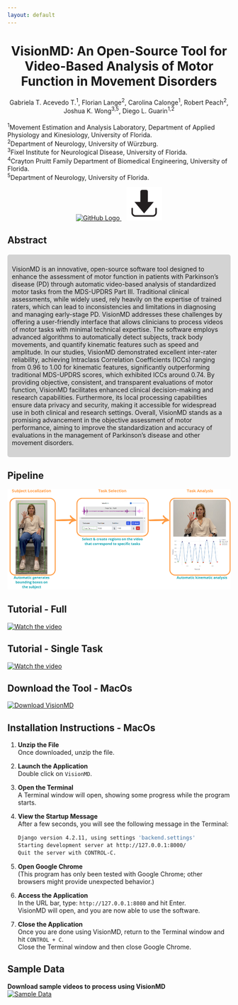 ```yaml
---
layout: default
---
```

<h1 align="center">VisionMD: An Open-Source Tool for Video-Based Analysis of Motor Function in Movement Disorders</h1>
<div align="center">
  Gabriela T. Acevedo T.<sup>1</sup>, Florian Lange<sup>2</sup>, Carolina Calonge<sup>1</sup>, Robert Peach<sup>2</sup>, Joshua K. Wong<sup>3,5</sup>, Diego L. Guarin<sup>1,2</sup>
</div>
<br>
<sup>1</sup>Movement Estimation and Analysis Laboratory, Department of Applied Physiology and Kinesiology, University of Florida.
<br>
<sup>2</sup>Department of Neurology, University of Würzburg.
<br>
<sup>3</sup>Fixel Institute for Neurological Disease, University of Florida.
<br>
<sup>4</sup>Crayton Pruitt Family Department of Biomedical Engineering, University of Florida.
<br>
<sup>5</sup>Department of Neurology, University of Florida. 

<p align="center">
  <a href="https://github.com/mea-lab/VideoAnalysisToolBackend/tree/dev">
    <img src="https://github.githubassets.com/images/modules/logos_page/GitHub-Mark.png" alt="GitHub Logo" width="80">
  </a>
  &nbsp;&nbsp; 
  <a href="https://www.dropbox.com/scl/fi/u43mwolb57ph6834v07d2/VisionMD_MacOS.zip?rlkey=bgmthf22fxy8g6chsqo3r8d2k&e=1&st=6jl50jcg&dl=0" target="_blank">
    <img src="files/download_logo.jpg" alt="Download" width="80">
  </a>
</p>

## Abstract
<div style="background-color: #D3D3D3; padding: 10px; border-radius: 5px; margin: 20px 0;">
  <p>VisionMD is an innovative, open-source software tool designed to enhance the assessment of motor function in patients with Parkinson’s disease (PD) through automatic video-based analysis of standardized motor tasks from the MDS-UPDRS Part III. Traditional clinical assessments, while widely used, rely heavily on the expertise of trained raters, which can lead to inconsistencies and limitations in diagnosing and managing early-stage PD. VisionMD addresses these challenges by offering a user-friendly interface that allows clinicians to process videos of motor tasks with minimal technical expertise. The software employs advanced algorithms to automatically detect subjects, track body movements, and quantify kinematic features such as speed and amplitude. In our studies, VisionMD demonstrated excellent inter-rater reliability, achieving Intraclass Correlation Coefficients (ICCs) ranging from 0.96 to 1.00 for kinematic features, significantly outperforming traditional MDS-UPDRS scores, which exhibited ICCs around 0.74. By providing objective, consistent, and transparent evaluations of motor function, VisionMD facilitates enhanced clinical decision-making and research capabilities. Furthermore, its local processing capabilities ensure data privacy and security, making it accessible for widespread use in both clinical and research settings. Overall, VisionMD stands as a promising advancement in the objective assessment of motor performance, aiming to improve the standardization and accuracy of evaluations in the management of Parkinson’s disease and other movement disorders.</p>
</div>

## Pipeline
<div align="center">
    <img src="files/VisionMD_Pipeline.png" alt="Pipeline" />
</div>

## Tutorial - Full
[![Watch the video](https://img.youtube.com/vi/nEziXfARw8o/maxresdefault.jpg)](https://youtu.be/nEziXfARw8o)

## Tutorial - Single Task
[![Watch the video](https://img.youtube.com/vi/jZDgEBjXwP8/maxresdefault.jpg)](https://youtu.be/jZDgEBjXwP8)

## Download the Tool - MacOs

[![Download VisionMD](https://img.icons8.com/material-outlined/50/000000/download--v1.png)](https://www.dropbox.com/scl/fi/u43mwolb57ph6834v07d2/VisionMD_MacOS.zip?rlkey=bgmthf22fxy8g6chsqo3r8d2k&st=6jl50jcg&dl=0) 

## Installation Instructions - MacOs

1. **Unzip the File**  
   Once downloaded, unzip the file.

2. **Launch the Application**  
   Double click on `VisionMD`.

3. **Open the Terminal**  
   A Terminal window will open, showing some progress while the program starts.

4. **View the Startup Message**  
   After a few seconds, you will see the following message in the Terminal:

   ```bash
   Django version 4.2.11, using settings 'backend.settings'
   Starting development server at http://127.0.0.1:8000/
   Quit the server with CONTROL-C.
    ```
5. **Open Google Chrome**  
   (This program has only been tested with Google Chrome; other browsers might provide unexpected behavior.)

6. **Access the Application**  
   In the URL bar, type: `http://127.0.0.1:8080` and hit Enter.  
   VisionMD will open, and you are now able to use the software.

7. **Close the Application**  
   Once you are done using VisionMD, return to the Terminal window and hit `CONTROL + C`.  
   Close the Terminal window and then close Google Chrome.

## Sample Data
**Download sample videos to process using VisionMD**
<br>
<a href="https://github.com/mea-lab/VisionMD-Tutorial/tree/main/sampledata" target="_blank">
  <img src="files/sample_data.png" alt="Sample Data" width="500">
</a>

